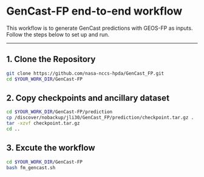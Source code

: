 # GenCast-FP end-to-end workflow

This workflow is to generate GenCast predictions with GEOS-FP as inputs. Follow the steps below to set up and run.

---

## 1. Clone the Repository
```bash
git clone https://github.com/nasa-nccs-hpda/GenCast_FP.git
cd $YOUR_WORK_DIR/GenCast-FP
```

## 2. Copy checkpoints and ancillary dataset
```bash
cd $YOUR_WORK_DIR/GenCast-FP/prediction
cp /discover/nobackup/jli30/GenCast_FP/prediction/checkpoint.tar.gz .
tar -xzvf checkpoint.tar.gz
cd ..
```

## 3. Excute the workflow
```bash
cd $YOUR_WORK_DIR/GenCast-FP
bash fm_gencast.sh
```

